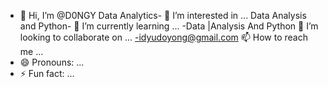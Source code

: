 - 👋 Hi, I’m @D0NGY
Data Analytics- 👀 I’m interested in ...
Data Analysis and Python- 🌱 I’m currently learning ...
-Data |Analysis And Python 💞️ I’m looking to collaborate on ...
-idyudoyong@gmail.com 📫 How to reach me ...
- 😄 Pronouns: ...
- ⚡ Fun fact: ...

<!---
D0NGY/D0NGY is a ✨ special ✨ repository because its `README.md` (this file) appears on your GitHub profile.
You can click the Preview link to take a look at your changes.
--->
